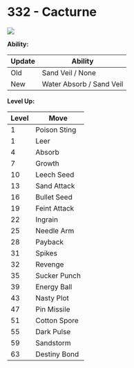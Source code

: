 # 332 - Cacturne
![][332]

**Ability:**

Update | Ability
---    | ---
Old    | Sand Veil / None
New    | Water Absorb / Sand Veil

**Level Up:**

Level | Move
---   | ---
  1   | Poison Sting
  1   | Leer
  4   | Absorb
  7   | Growth
 10   | Leech Seed
 13   | Sand Attack
 16   | Bullet Seed
 19   | Feint Attack
 22   | Ingrain
 25   | Needle Arm
 28   | Payback
 31   | Spikes
 32   | Revenge
 35   | Sucker Punch
 39   | Energy Ball
 43   | Nasty Plot
 47   | Pin Missile
 51   | Cotton Spore
 55   | Dark Pulse
 59   | Sandstorm
 63   | Destiny Bond



[332]: /img/pokemon/332.png
